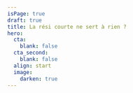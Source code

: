 ```yaml
---
isPage: true
draft: true
title: La rési courte ne sert à rien ?
hero:
  cta:
    blank: false
  cta_second:
    blank: false
  align: start
  image:
    darken: true
---
```

